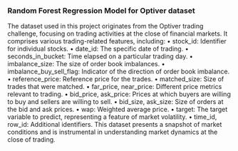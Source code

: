 ### Random Forest Regression Model for Optiver dataset
The dataset used in this project originates from the Optiver trading challenge, focusing on trading activities at the close of financial markets. It comprises various trading-related features, including:
•
stock_id: Identifier for individual stocks.
•
date_id: The specific date of trading.
•
seconds_in_bucket: Time elapsed on a particular trading day.
•
imbalance_size: The size of order book imbalances.
•
imbalance_buy_sell_flag: Indicator of the direction of order book imbalance.
•
reference_price: Reference price for the trades.
•
matched_size: Size of trades that were matched.
•
far_price, near_price: Different price metrics relevant to trading.
•
bid_price, ask_price: Prices at which buyers are willing to buy and sellers are willing to sell.
•
bid_size, ask_size: Size of orders at the bid and ask prices.
•
wap: Weighted average price.
•
target: The target variable to predict, representing a feature of market volatility.
•
time_id, row_id: Additional identifiers.
This dataset presents a snapshot of market conditions and is instrumental in understanding market dynamics at the close of trading.
